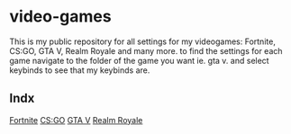 # video-games
This is my public repository for all settings for my videogames: Fortnite, CS:GO, GTA V, Realm Royale and many more.
to find the settings for each game navigate to the folder of the game you want ie. gta v. and select keybinds to see that my keybinds are.

## __Indx__
[Fortnite](https://www.epicgames.com/fortnite "www.epicgames.com/fortnite")
[CS:GO](https://www.counter-strike.net/ "www.counter-strike.net")
[GTA V](https://www.rockstargames.com/V/ "www.rockstargames.com/V/")
[Realm Royale](https://store.steampowered.com/app/813820/Realm_Royale/ "store.steampowered.com/app/813820/Realm_Royale/")
